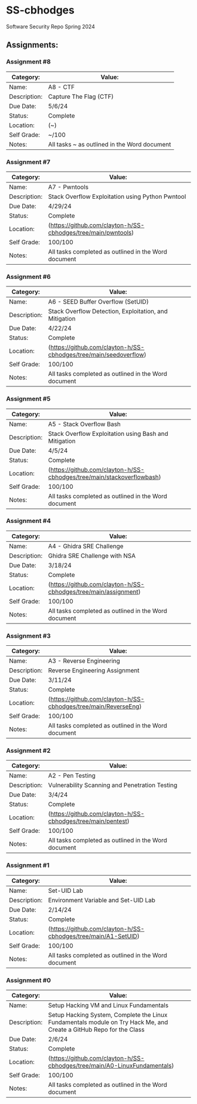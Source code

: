 # SS-cbhodges
Software Security Repo Spring 2024

## Assignments:

### Assignment #8

| Category: | Value: |
| --- | --- |
| Name: | A8 - CTF |
| Description: | Capture The Flag (CTF) |
| Due Date: | 5/6/24 |
| Status: | Complete |
| Location: | (~) |
| Self Grade: | ~/100 |
| Notes: | All tasks ~ as outlined in the Word document |

### Assignment #7

| Category: | Value: |
| --- | --- |
| Name: | A7 - Pwntools |
| Description: | Stack Overflow Exploitation using Python Pwntool |
| Due Date: | 4/29/24 |
| Status: | Complete |
| Location: | (https://github.com/clayton-h/SS-cbhodges/tree/main/pwntools) |
| Self Grade: | 100/100 |
| Notes: | All tasks completed as outlined in the Word document |

### Assignment #6

| Category: | Value: |
| --- | --- |
| Name: | A6 - SEED Buffer Overflow (SetUID) |
| Description: | Stack Overflow Detection, Exploitation, and Mitigation |
| Due Date: | 4/22/24 |
| Status: | Complete |
| Location: | (https://github.com/clayton-h/SS-cbhodges/tree/main/seedoverflow) |
| Self Grade: | 100/100 |
| Notes: | All tasks completed as outlined in the Word document |

### Assignment #5

| Category: | Value: |
| --- | --- |
| Name: | A5 - Stack Overflow Bash |
| Description: | Stack Overflow Exploitation using Bash and Mitigation |
| Due Date: | 4/5/24 |
| Status: | Complete |
| Location: | (https://github.com/clayton-h/SS-cbhodges/tree/main/stackoverflowbash) |
| Self Grade: | 100/100 |
| Notes: | All tasks completed as outlined in the Word document |

### Assignment #4

| Category: | Value: |
| --- | --- |
| Name: | A4 - Ghidra SRE Challenge |
| Description: | Ghidra SRE Challenge with NSA |
| Due Date: | 3/18/24 |
| Status: | Complete |
| Location: | (https://github.com/clayton-h/SS-cbhodges/tree/main/assignment) |
| Self Grade: | 100/100 |
| Notes: | All tasks completed as outlined in the Word document |

### Assignment #3

| Category: | Value: |
| --- | --- |
| Name: | A3 - Reverse Engineering |
| Description: | Reverse Engineering Assignment |
| Due Date: | 3/11/24 |
| Status: | Complete |
| Location: | (https://github.com/clayton-h/SS-cbhodges/tree/main/ReverseEng) |
| Self Grade: | 100/100 |
| Notes: | All tasks completed as outlined in the Word document |

### Assignment #2

| Category: | Value: |
| --- | --- |
| Name: | A2 - Pen Testing |
| Description: | Vulnerability Scanning and Penetration Testing |
| Due Date: | 3/4/24 |
| Status: | Complete |
| Location: | (https://github.com/clayton-h/SS-cbhodges/tree/main/pentest) |
| Self Grade: | 100/100 |
| Notes: | All tasks completed as outlined in the Word document |

### Assignment #1

| Category: | Value: |
| --- | --- |
| Name: | Set-UID Lab |
| Description: | Environment Variable and Set-UID Lab |
| Due Date: | 2/14/24 |
| Status: | Complete |
| Location: | (https://github.com/clayton-h/SS-cbhodges/tree/main/A1-SetUID) |
| Self Grade: | 100/100 |
| Notes: | All tasks completed as outlined in the Word document |

### Assignment #0

| Category: | Value: |
| --- | --- |
| Name: | Setup Hacking VM and Linux Fundamentals |
| Description: | Setup Hacking System, Complete the Linux Fundamentals module on Try Hack Me, and Create a GitHub Repo for the Class |
| Due Date: | 2/6/24 |
| Status: | Complete |
| Location: | (https://github.com/clayton-h/SS-cbhodges/tree/main/A0-LinuxFundamentals) |
| Self Grade: | 100/100 |
| Notes: | All tasks completed as outlined in the Word document |
